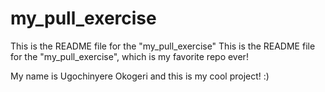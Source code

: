 # my_pull_exercise
This is the README file for the "my_pull_exercise"
This is the README file for the "my_pull_exercise", which is my favorite repo ever!

My name is Ugochinyere Okogeri and this is my cool project! :) 



